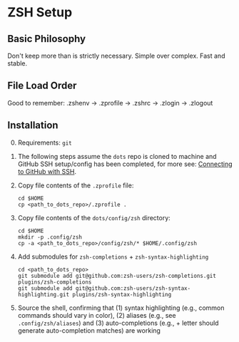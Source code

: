 # ZSH Setup

## Basic Philosophy
Don't keep more than is strictly necessary. Simple over complex. Fast and stable.

## File Load Order
Good to remember: .zshenv → .zprofile → .zshrc → .zlogin → .zlogout

## Installation

0. Requirements: `git`

1. The following steps assume the `dots` repo is cloned to machine and GitHub SSH setup/config has been completed, for more see: [Connecting to GitHub with SSH](https://docs.github.com/en/authentication/connecting-to-github-with-ssh).

2. Copy file contents of the `.zprofile` file:
   ```shell
   cd $HOME
   cp <path_to_dots_repo>/.zprofile .
   ```

3. Copy file contents of the `dots/config/zsh` directory:
   ```shell
   cd $HOME
   mkdir -p .config/zsh
   cp -a <path_to_dots_repo>/config/zsh/* $HOME/.config/zsh
   ```

4. Add submodules for `zsh-completions` + `zsh-syntax-highlighting`
   ```shell
   cd <path_to_dots_repo>
   git submodule add git@github.com:zsh-users/zsh-completions.git plugins/zsh-completions
   git submodule add git@github.com:zsh-users/zsh-syntax-highlighting.git plugins/zsh-syntax-highlighting
   ```

5. Source the shell, confirming that (1) syntax highlighting (e.g., common commands should vary in color), (2) aliases (e.g., see `.config/zsh/aliases`) and (3) auto-completions (e.g., <TAB> + letter should generate auto-completion matches) are working
